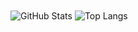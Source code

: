 <img align="center" alt="GitHub Stats" src="https://github-readme-stats.vercel.app/api?username=X-Zero-L&show_icons=true&count_private=true" />
<img align="center" alt="Top Langs" src="https://github-readme-stats.vercel.app/api/top-langs/?username=X-Zero-L&layout=compact" />
